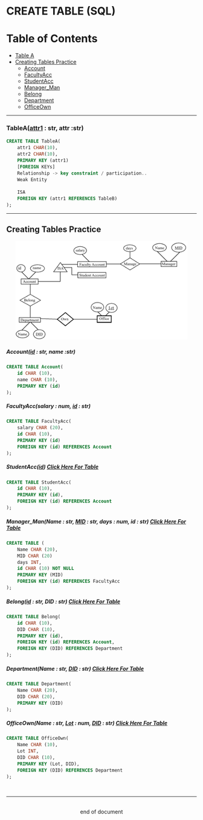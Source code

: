 # CREATE TABLE (SQL)
# Table of Contents
- [Table A](#tableaattr1--str-attr-str)
- [Creating Tables Practice](#creating-tables-practice)
    - [Account](#accountid--str-name-str)
    - [FacultyAcc](#facultyaccsalary--num-id--str)
    - [StudentAcc](#studentaccid)
    - [Manager_Man](#manager_manname--str-mid--str-days--num-id--str)
    - [Belong](#belongid--str-did--str)
    - [Department](#departmentname--str-did--str)
    - [OfficeOwn](#officeownname--str-lot--num-did--str)
---
### TableA(<u>attr1</u> : str, attr :str)
```SQL
CREATE TABLE TableA(
    attr1 CHAR(10),
    attr2 CHAR(10), 
    PRIMARY KEY (attr1)
    [FOREIGN KEYs]
    Relationship -> key constraint / participation..
    Weak Entity

    ISA
    FOREIGN KEY (attr1 REFERENCES TableB)
);
```

---
## Creating Tables Practice
<div style="margin-left: auto; margin-right: auto; width: 90%"> 

![PC1](Images\CTP1\CT1.png) </div>

##### Account(<u>id</u> : str, name :str)
```SQL
CREATE TABLE Account(
    id CHAR (10),
    name CHAR (10),
    PRIMARY KEY (id)
);
```
##### FacultyAcc(salary : num, <u>id</u> : str)
```SQL
CREATE TABLE FacultyAcc(
    salary CHAR (20),
    id CHAR (10),
    PRIMARY KEY (id)
    FOREIGN KEY (id) REFERENCES Account
);
```
##### StudentAcc(<u>id</u>) [<i>Click Here For Table</i>](#creating-tables-practice)
```SQL
CREATE TABLE StudentAcc(
    id CHAR (10),
    PRIMARY KEY (id),
    FOREIGN KEY (id) REFERENCES Account
);
```
##### Manager_Man(Name : str, <u>MID</u> : str, days : num, id : str) [<i>Click Here For Table</i>](#creating-tables-practice)
```SQL
CREATE TABLE (
    Name CHAR (20),
    MID CHAR (20)
    days INT,
    id CHAR (10) NOT NULL
    PRIMARY KEY (MID)
    FOREIGN KEY (id) REFERENCES FacultyAcc
);
```
##### Belong(<u>id</u> : str, DID : str) [<i>Click Here For Table</i>](#creating-tables-practice)
```SQL
CREATE TABLE Belong(
    id CHAR (10),
    DID CHAR (10),
    PRIMARY KEY (id),
    FOREIGN KEY (id) REFERENCES Account,
    FOREIGN KEY (DID) REFERENCES Department
);
```
##### Department(Name : str, <u>DID</u> : str) [<i>Click Here For Table</i>](#creating-tables-practice)
```SQL
CREATE TABLE Department(
    Name CHAR (20),
    DID CHAR (20),
    PRIMARY KEY (DID)
);
```
##### OfficeOwn(Name : str, <u>Lot</u> : num, <u>DID</u> : str) [<i>Click Here For Table</i>](#creating-tables-practice)
```SQL
CREATE TABLE OfficeOwn(
    Name CHAR (10),
    Lot INT,
    DID CHAR (10),
    PRIMARY KEY (Lot, DID),
    FOREIGN KEY (DID) REFERENCES Department
);

```
<br>

---
<br>
<div style="display:relative; text-align: center;">end of document</div>